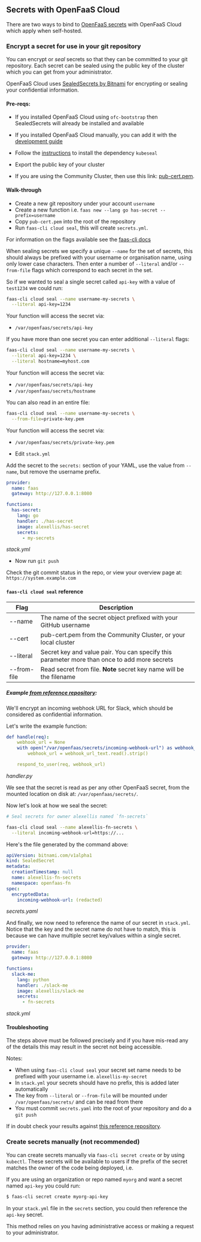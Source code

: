 ## Secrets with OpenFaaS Cloud

There are two ways to bind to [OpenFaaS secrets](/reference/secrets) with OpenFaaS Cloud which apply when self-hosted.

### Encrypt a secret for use in your git repository

You can encrypt or *seal* secrets so that they can be committed to your git repository. Each secret can be sealed using the public key of the cluster which you can get from your administrator.

OpenFaaS Cloud uses [SealedSecrets by Bitnami](https://github.com/bitnami-labs/sealed-secrets) for encrypting or sealing your confidential information.

#### Pre-reqs:

* If you installed OpenFaaS Cloud using `ofc-bootstrap` then SealedSecrets will already be installed and available

* If you installed OpenFaaS Cloud manually, you can add it with the [development guide](https://github.com/openfaas/openfaas-cloud/tree/master/docs#sealedsecret-support)

* Follow the [instructions](https://github.com/openfaas/faas-cli#openfaas-cloud-extensions) to install the dependency `kubeseal`

* Export the public key of your cluster

* If you are using the Community Cluster, then use this link: [pub-cert.pem](https://github.com/openfaas/cloud-functions/blob/master/pub-cert.pem).

#### Walk-through

* Create a new git repository under your account `username`
* Create a new function i.e. `faas new --lang go has-secret --prefix=username`
* Copy `pub-cert.pem` into the root of the repository
* Run `faas-cli cloud seal`, this will create `secrets.yml`.

For information on the flags available see the [faas-cli docs](https://github.com/openfaas/faas-cli#openfaas-cloud-extensions)

When sealing secrets we specify a unique `--name` for the set of secrets, this should always be prefixed with your username or organisation name, using only lower case characters. Then enter a number of `--literal` and/or `--from-file` flags which correspond to each secret in the set.

So if we wanted to seal a single secret called `api-key` with a value of `test1234` we could run:

```sh
faas-cli cloud seal --name username-my-secrets \
  --literal api-key=1234
```

Your function will access the secret via:

* `/var/openfaas/secrets/api-key`

If you have more than one secret you can enter additional `--literal` flags:

```sh
faas-cli cloud seal --name username-my-secrets \
  --literal api-key=1234 \
  --literal hostname=myhost.com
```

Your function will access the secret via:

* `/var/openfaas/secrets/api-key`
* `/var/openfaas/secrets/hostname`

You can also read in an entire file:

```sh
faas-cli cloud seal --name username-my-secrets \
  --from-file=private-key.pem
```

Your function will access the secret via:

* `/var/openfaas/secrets/private-key.pem`

* Edit `stack.yml`

Add the secret to the `secrets:` section of your YAML, use the value from `--name`, but remove the username prefix.

```yaml
provider:
  name: faas
  gateway: http://127.0.0.1:8080

functions:
  has-secret:
    lang: go
    handler: ./has-secret
    image: alexellis/has-secret
    secrets:
      - my-secrets
```
*stack.yml*

* Now run `git push`

Check the git commit status in the repo, or view your overview page at: `https://system.example.com`

#### `faas-cli cloud seal` reference

| Flag              | Description |
|-------------------|-------------------------|
| --name            | The name of the secret object prefixed with your GitHub username |
| --cert            | pub-cert.pem from the Community Cluster, or your local cluster |
| --literal         | Secret key and value pair. You can specify this parameter more than once to add more secrets |
| --from-file       | Read secret from file. **Note** secret key name will be the filename |

##### Example [from reference repository](https://github.com/alexellis/my-fn):

We'll encrypt an incoming webhook URL for Slack, which should be considered as confidential information.

Let's write the example function:

```yaml
def handle(req):
    webhook_url = None
    with open("/var/openfaas/secrets/incoming-webhook-url") as webhook_url_text:
        webhook_url = webhook_url_text.read().strip()

    respond_to_user(req, webhook_url)
```
*handler.py*

We see that the secret is read as per any other OpenFaaS secret, from the mounted location on disk at: `/var/openfaas/secrets/`.

Now let's look at how we seal the secret:

```sh
# Seal secrets for owner alexellis named `fn-secrets`

faas-cli cloud seal --name alexellis-fn-secrets \
  --literal incoming-webhook-url=https://...
```

Here's the file generated by the command above:

```yaml
apiVersion: bitnami.com/v1alpha1
kind: SealedSecret
metadata:
  creationTimestamp: null
  name: alexellis-fn-secrets
  namespace: openfaas-fn
spec:
  encryptedData:
    incoming-webhook-url: (redacted)
```
*secrets.yaml*

And finally, we now need to reference the name of our secret in `stack.yml`. Notice that the key and the secret name do not have to match, this is because we can have multiple secret key/values within a single secret.

```yaml
provider:
  name: faas
  gateway: http://127.0.0.1:8080

functions:
  slack-me:
    lang: python
    handler: ./slack-me
    image: alexellis/slack-me
    secrets:
      - fn-secrets
```
*stack.yml*

#### Troubleshooting

The steps above must be followed precisely and if you have mis-read any of the details this may result in the secret not being accessible.

Notes:

* When using `faas-cli cloud seal` your secret set name needs to be prefixed with your username i.e. `alexellis-my-secret`
* In `stack.yml` your secrets should have no prefix, this is added later automatically
* The key from `--literal` or `--from-file` will be mounted under `/var/openfaas/secrets/` and can be read from there
* You must commit `secrets.yaml` into the root of your repository and do a `git push`

If in doubt check your results against [this reference repository](https://github.com/openfaas/cloud-functions).

### Create secrets manually (not recommended)

You can create secrets manually via `faas-cli secret create` or by using `kubectl`. These secrets will be available to users if the prefix of the secret matches the owner of the code being deployed, i.e.

If you are using an organization or repo named `myorg` and want a secret named `api-key` you could run:

```sh
$ faas-cli secret create myorg-api-key
```

In your `stack.yml` file in the `secrets` section, you could then reference the `api-key` secret.

This method relies on you having administrative access or making a request to your administrator.
